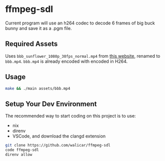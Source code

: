 # ffmpeg-sdl
Current program will use an h264 codec to decode 6 frames of big buck bunny and save it as a .pgm file.

## Required Assets
Uses `bbb_sunflower_1080p_30fps_normal.mp4` from [this website](https://peach.blender.org/download/), renamed to `bbb.mp4`. `bbb.mp4` is already encoded with encoded in H264.

## Usage
```sh
make && ./main assets/bbb.mp4
```

## Setup Your Dev Environment
The recommended way to start coding on this project is to use:
- nix
- direnv
- VSCode, and download the clangd extension

```sh
git clone https://github.com/walicar/ffmpeg-sdl
code ffmpeg-sdl
direnv allow
```
